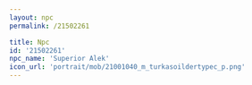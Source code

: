 ```yaml
---
layout: npc
permalink: /21502261

title: Npc
id: '21502261'
npc_name: 'Superior Alek'
icon_url: 'portrait/mob/21001040_m_turkasoildertypec_p.png'
---
```

